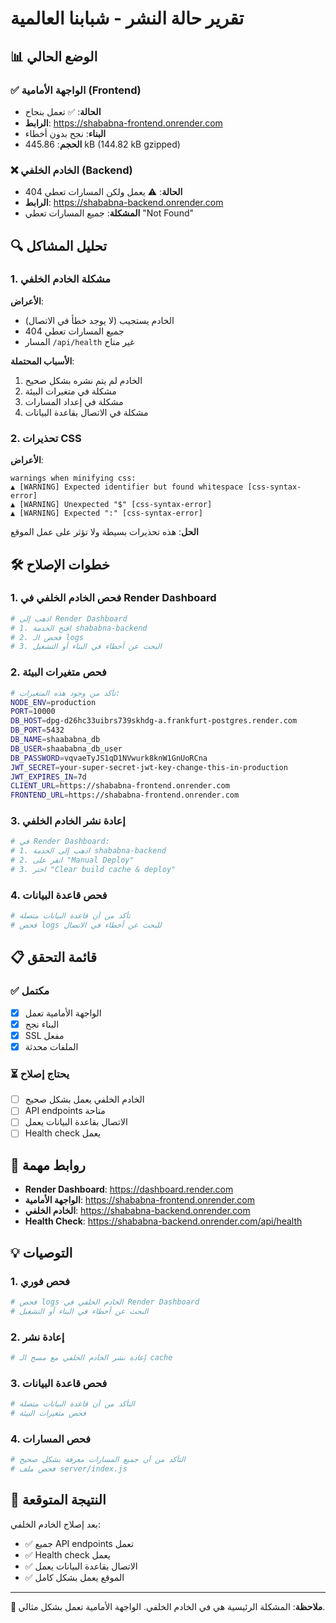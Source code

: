 # تقرير حالة النشر - شبابنا العالمية

## 📊 الوضع الحالي

### ✅ الواجهة الأمامية (Frontend)

- **الحالة**: ✅ تعمل بنجاح
- **الرابط**: https://shababna-frontend.onrender.com
- **البناء**: نجح بدون أخطاء
- **الحجم**: 445.86 kB (144.82 kB gzipped)

### ❌ الخادم الخلفي (Backend)

- **الحالة**: ⚠️ يعمل ولكن المسارات تعطي 404
- **الرابط**: https://shababna-backend.onrender.com
- **المشكلة**: جميع المسارات تعطي "Not Found"

## 🔍 تحليل المشاكل

### 1. مشكلة الخادم الخلفي

**الأعراض**:

- الخادم يستجيب (لا يوجد خطأ في الاتصال)
- جميع المسارات تعطي 404
- المسار `/api/health` غير متاح

**الأسباب المحتملة**:

1. الخادم لم يتم نشره بشكل صحيح
2. مشكلة في متغيرات البيئة
3. مشكلة في إعداد المسارات
4. مشكلة في الاتصال بقاعدة البيانات

### 2. تحذيرات CSS

**الأعراض**:

```
warnings when minifying css:
▲ [WARNING] Expected identifier but found whitespace [css-syntax-error]
▲ [WARNING] Unexpected "$" [css-syntax-error]
▲ [WARNING] Expected ":" [css-syntax-error]
```

**الحل**: هذه تحذيرات بسيطة ولا تؤثر على عمل الموقع

## 🛠️ خطوات الإصلاح

### 1. فحص الخادم الخلفي في Render Dashboard

```bash
# اذهب إلى Render Dashboard
# 1. افتح الخدمة shababna-backend
# 2. فحص الـ logs
# 3. البحث عن أخطاء في البناء أو التشغيل
```

### 2. فحص متغيرات البيئة

```bash
# تأكد من وجود هذه المتغيرات:
NODE_ENV=production
PORT=10000
DB_HOST=dpg-d26hc33uibrs739skhdg-a.frankfurt-postgres.render.com
DB_PORT=5432
DB_NAME=shaababna_db
DB_USER=shaababna_db_user
DB_PASSWORD=vqvaeTyJS1qD1NVwurk8knW1GnUoRCna
JWT_SECRET=your-super-secret-jwt-key-change-this-in-production
JWT_EXPIRES_IN=7d
CLIENT_URL=https://shababna-frontend.onrender.com
FRONTEND_URL=https://shababna-frontend.onrender.com
```

### 3. إعادة نشر الخادم الخلفي

```bash
# في Render Dashboard:
# 1. اذهب إلى الخدمة shababna-backend
# 2. انقر على "Manual Deploy"
# 3. اختر "Clear build cache & deploy"
```

### 4. فحص قاعدة البيانات

```bash
# تأكد من أن قاعدة البيانات متصلة
# فحص logs للبحث عن أخطاء في الاتصال
```

## 📋 قائمة التحقق

### ✅ مكتمل

- [x] الواجهة الأمامية تعمل
- [x] البناء نجح
- [x] SSL مفعل
- [x] الملفات محدثة

### ⏳ يحتاج إصلاح

- [ ] الخادم الخلفي يعمل بشكل صحيح
- [ ] API endpoints متاحة
- [ ] الاتصال بقاعدة البيانات يعمل
- [ ] Health check يعمل

## 🔗 روابط مهمة

- **Render Dashboard**: https://dashboard.render.com
- **الواجهة الأمامية**: https://shababna-frontend.onrender.com
- **الخادم الخلفي**: https://shababna-backend.onrender.com
- **Health Check**: https://shababna-backend.onrender.com/api/health

## 💡 التوصيات

### 1. فحص فوري

```bash
# فحص logs الخادم الخلفي في Render Dashboard
# البحث عن أخطاء في البناء أو التشغيل
```

### 2. إعادة نشر

```bash
# إعادة نشر الخادم الخلفي مع مسح الـ cache
```

### 3. فحص قاعدة البيانات

```bash
# التأكد من أن قاعدة البيانات متصلة
# فحص متغيرات البيئة
```

### 4. فحص المسارات

```bash
# التأكد من أن جميع المسارات معرفة بشكل صحيح
# فحص ملف server/index.js
```

## 🎯 النتيجة المتوقعة

بعد إصلاح الخادم الخلفي:

- ✅ جميع API endpoints تعمل
- ✅ Health check يعمل
- ✅ الاتصال بقاعدة البيانات يعمل
- ✅ الموقع يعمل بشكل كامل

---

**📝 ملاحظة**: المشكلة الرئيسية هي في الخادم الخلفي. الواجهة الأمامية تعمل بشكل مثالي.
